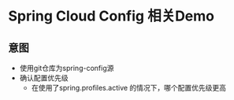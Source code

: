 # Spring Cloud Config 相关Demo

## 意图

- 使用git仓库为spring-config源
- 确认配置优先级
  - 在使用了spring.profiles.active 的情况下，哪个配置优先级更高
